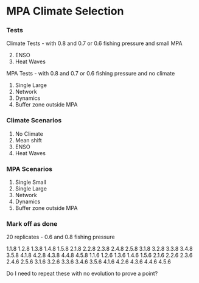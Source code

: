 # MPA Climate Selection

### Tests

Climate Tests - with 0.8 and 0.7 or 0.6 fishing pressure and small MPA

2. ENSO
3. Heat Waves

MPA Tests - with 0.8 and 0.7 or 0.6 fishing pressure and no climate

1. Single Large
2. Network
3. Dynamics
4. Buffer zone outside MPA


### Climate Scenarios

1. No Climate
2. Mean shift
3. ENSO
4. Heat Waves

### MPA Scenarios

1. Single Small
2. Single Large
3. Network
4. Dynamics
5. Buffer zone outside MPA

### Mark off as done

20 replicates - 0.6 and 0.8 fishing pressure

1.1.8
1.2.8
1.3.8
1.4.8
1.5.8
2.1.8
2.2.8
2.3.8
2.4.8
2.5.8
3.1.8
3.2.8
3.3.8
3.4.8
3.5.8
4.1.8
4.2.8
4.3.8
4.4.8
4.5.8
1.1.6
1.2.6
1.3.6
1.4.6
1.5.6
2.1.6
2.2.6
2.3.6
2.4.6
2.5.6
3.1.6
3.2.6
3.3.6
3.4.6
3.5.6
4.1.6
4.2.6
4.3.6
4.4.6
4.5.6

Do I need to repeat these with no evolution to prove a point? 
